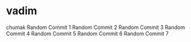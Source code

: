 # vadim
chumak
Random Commit 1
Random Commit 2
Random Commit 3
Random Commit 4
Random Commit 5
Random Commit 6
Random Commit 7
